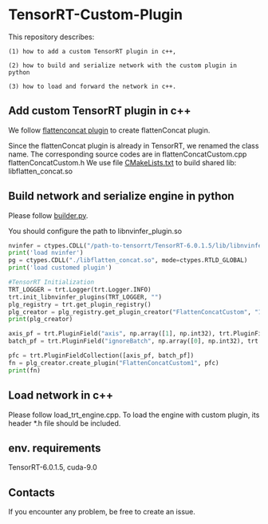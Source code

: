 # TensorRT-Custom-Plugin
This repository describes:   

    (1) how to add a custom TensorRT plugin in c++,    
    
    (2) how to build and serialize network with the custom plugin in python   
    
    (3) how to load and forward the network in c++.
    
## Add custom TensorRT plugin in c++
We follow [flattenconcat plugin](https://github.com/NVIDIA/TensorRT/tree/release/6.0/plugin/flattenConcat) to create flattenConcat plugin. 

Since the flattenConcat plugin is already in TensorRT, we renamed the class name.
The corresponding source codes are in flattenConcatCustom.cpp flattenConcatCustom.h
We use file [CMakeLists.txt](https://github.com/YirongMao/TensorRT-Custom-Plugin/blob/master/CMakeLists.txt) to build shared lib: libflatten_concat.so


## Build network and serialize engine in python
Please follow [builder.py](https://github.com/YirongMao/TensorRT-Custom-Plugin/blob/master/builder.py).

You should configure the path to libnvinfer_plugin.so
```python
nvinfer = ctypes.CDLL("/path-to-tensorrt/TensorRT-6.0.1.5/lib/libnvinfer_plugin.so", mode=ctypes.RTLD_GLOBAL)
print('load nvinfer')
pg = ctypes.CDLL("./libflatten_concat.so", mode=ctypes.RTLD_GLOBAL)
print('load customed plugin')

#TensorRT Initialization
TRT_LOGGER = trt.Logger(trt.Logger.INFO)
trt.init_libnvinfer_plugins(TRT_LOGGER, "")
plg_registry = trt.get_plugin_registry()
plg_creator = plg_registry.get_plugin_creator("FlattenConcatCustom", "1", "")
print(plg_creator)

axis_pf = trt.PluginField("axis", np.array([1], np.int32), trt.PluginFieldType.INT32)
batch_pf = trt.PluginField("ignoreBatch", np.array([0], np.int32), trt.PluginFieldType.INT32)

pfc = trt.PluginFieldCollection([axis_pf, batch_pf])
fn = plg_creator.create_plugin("FlattenConcatCustom1", pfc)
print(fn)
```

## Load network in c++
Please follow load_trt_engine.cpp. To load the engine with custom plugin, its header *.h file should be included.

## env. requirements
TensorRT-6.0.1.5, cuda-9.0

## Contacts
If you encounter any problem, be free to create an issue.
  
  
  

